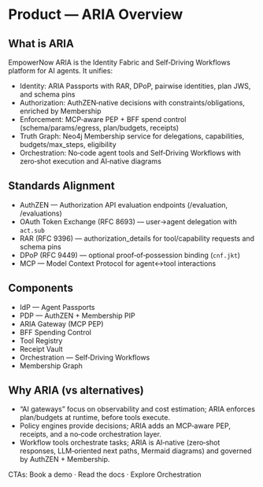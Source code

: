 # Product — ARIA Overview

## What is ARIA
EmpowerNow ARIA is the Identity Fabric and Self‑Driving Workflows platform for AI agents. It unifies:
- Identity: ARIA Passports with RAR, DPoP, pairwise identities, plan JWS, and schema pins
- Authorization: AuthZEN‑native decisions with constraints/obligations, enriched by Membership
- Enforcement: MCP‑aware PEP + BFF spend control (schema/params/egress, plan/budgets, receipts)
- Truth Graph: Neo4j Membership service for delegations, capabilities, budgets/max_steps, eligibility
- Orchestration: No‑code agent tools and Self‑Driving Workflows with zero‑shot execution and AI‑native diagrams

## Standards Alignment
- AuthZEN — Authorization API evaluation endpoints (/evaluation, /evaluations)
- OAuth Token Exchange (RFC 8693) — user→agent delegation with `act.sub`
- RAR (RFC 9396) — authorization_details for tool/capability requests and schema pins
- DPoP (RFC 9449) — optional proof‑of‑possession binding (`cnf.jkt`)
- MCP — Model Context Protocol for agent↔tool interactions

## Components
- IdP — Agent Passports
- PDP — AuthZEN + Membership PIP
- ARIA Gateway (MCP PEP)
- BFF Spending Control
- Tool Registry
- Receipt Vault
- Orchestration — Self‑Driving Workflows
- Membership Graph

## Why ARIA (vs alternatives)
- “AI gateways” focus on observability and cost estimation; ARIA enforces plan/budgets at runtime, before tools execute.
- Policy engines provide decisions; ARIA adds an MCP‑aware PEP, receipts, and a no‑code orchestration layer.
- Workflow tools orchestrate tasks; ARIA is AI‑native (zero‑shot responses, LLM‑oriented next paths, Mermaid diagrams) and governed by AuthZEN + Membership.

CTAs: Book a demo · Read the docs · Explore Orchestration
